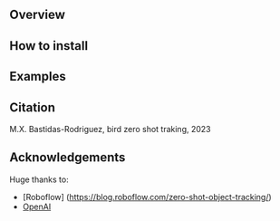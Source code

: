 ## Overview


## How to install

## Examples

## Citation
M.X. Bastidas-Rodriguez, bird zero shot traking, 2023

## Acknowledgements

Huge thanks to:
- [Roboflow] (https://blog.roboflow.com/zero-shot-object-tracking/)
- [OpenAI](https://openai.com/blog/clip/)
